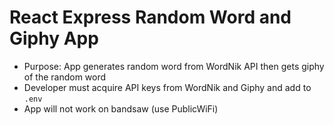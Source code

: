 # React Express Random Word and Giphy App

* Purpose: App generates random word from WordNik API then gets giphy of the random word
* Developer must acquire API keys from WordNik and Giphy and add to `.env`
* App will not work on bandsaw (use PublicWiFi)